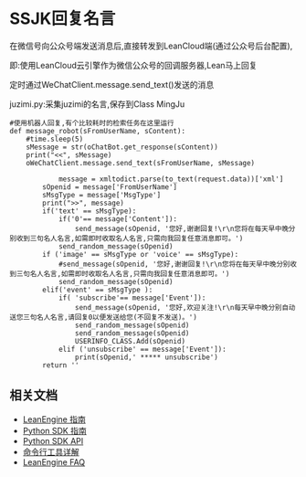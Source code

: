 # SSJK回复名言

在微信号向公众号端发送消息后,直接转发到LeanCloud端(通过公众号后台配置),

即:使用LeanCloud云引擎作为微信公众号的回调服务器,Lean马上回复

定时通过WeChatClient.message.send_text()发送的消息

juzimi.py:采集juzimi的名言,保存到Class MingJu

```
#使用机器人回复,有个比较耗时的检索任务在这里运行
def message_robot(sFromUserName, sContent):
	#time.sleep(5)
	sMessage = str(oChatBot.get_response(sContent))
	print("<<", sMessage)
	oWeChatClient.message.send_text(sFromUserName, sMessage)
```


```
        	message = xmltodict.parse(to_text(request.data))['xml']
		sOpenid = message['FromUserName']
		sMsgType = message['MsgType']
		print(">>", message)
		if('text' == sMsgType):
			if('0'== message['Content']):
				send_message(sOpenid, '您好,谢谢回复!\r\n您将在每天早中晚分别收到三句名人名言,如需即时收取名人名言,只需向我回复任意消息即可。')
			send_random_message(sOpenid)
		if ('image' == sMsgType or 'voice' == sMsgType):
			#send_message(sOpenid, '您好,谢谢回复!\r\n您将在每天早中晚分别收到三句名人名言,如需即时收取名人名言,只需向我回复任意消息即可。')
			send_random_message(sOpenid)
		elif('event' == sMsgType ):
			if( 'subscribe'== message['Event']):
				send_message(sOpenid, '您好,欢迎关注!\r\n每天早中晚分别自动送您三句名人名言,请回复0以便发送给您(不回复不发送)。')
				send_random_message(sOpenid)
				send_random_message(sOpenid)
				USERINFO_CLASS.Add(sOpenid)
			elif ('unsubscribe' == message['Event']):
				print(sOpenid,' ***** unsubscribe')
		return ''
```



## 相关文档

* [LeanEngine 指南](https://leancloud.cn/docs/leanengine_guide.html)
* [Python SDK 指南](https://leancloud.cn/docs/python_guide.html)
* [Python SDK API](https://leancloud.cn/docs/api/python/index.html)
* [命令行工具详解](https://leancloud.cn/docs/cloud_code_commandline.html)
* [LeanEngine FAQ](https://leancloud.cn/docs/cloud_code_faq.html)
